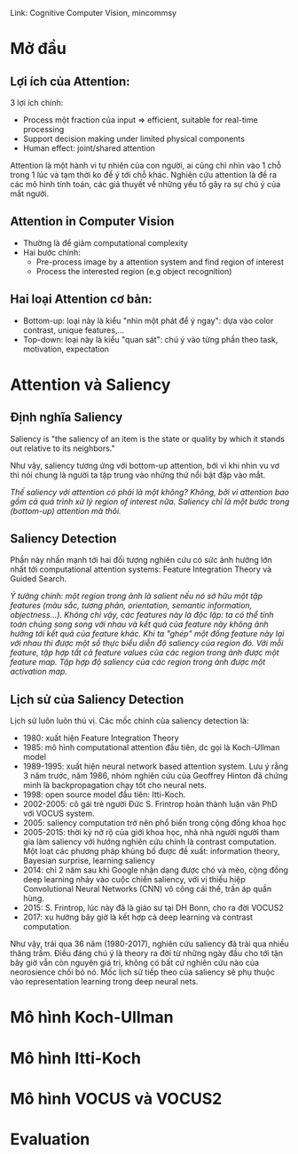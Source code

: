 Link: Cognitive Computer Vision, mincommsy

# Mở đầu
## Lợi ích của Attention:

3 lợi ích chính:

- Process một fraction của input => efficient, suitable for real-time processing
- Support decision making under limited physical components
- Human effect: joint/shared attention

Attention là một hành vi tự nhiên của con người, ai cũng chỉ nhìn vào 1 chỗ trong 1 lúc và tạm thời ko để ý tới chỗ khác. Nghiên cứu attention là đề ra các mô hình tính toán, các giả thuyết về những yếu tố gây ra sự chú ý của mắt người.

## Attention in Computer Vision

- Thường là để giảm computational complexity
- Hai bước chính:
  + Pre-process image by a attention system and find region of interest
  + Process the interested region (e.g object recognition)
  
## Hai loại Attention cơ bản:
- Bottom-up: loại này là kiểu "nhìn một phát để ý ngay": dựa vào color contrast, unique features,...
- Top-down: loại này là kiểu "quan sát": chú ý vào từng phần theo task, motivation, expectation

# Attention và Saliency

## Định nghĩa Saliency

Saliency is "the saliency of an item is the state or quality by which it stands out relative to its neighbors."

Như vậy, saliency tương ứng với bottom-up attention, bởi vì khi nhìn vu vơ thì nói chung là người ta tập trung vào những thứ nổi bật đập vào mắt.

*Thế saliency với attention có phải là một không? Không, bởi vì attention bao gồm cả quá trình xử lý region of interest nữa. Saliency chỉ là một bước trong (bottom-up) attention mà thôi.*

## Saliency Detection

Phần này nhấn mạnh tới hai đối tượng nghiên cứu có sức ảnh hưởng lớn nhất tới computational attention systems: Feature Integration Theory và Guided Search.

*Ý tưởng chính: một region trong ảnh là salient nếu nó sở hữu một tập features (màu sắc, tương phản, orientation, semantic information, objectness...). Không chỉ vậy, các features này là độc lập: ta có thể tính toán chúng song song với nhau và kết quả của feature này không ảnh hưởng tới kết quả của feature khác. Khi ta "ghép" một đống feature này lại với nhau thì được một số thực biểu diễn độ saliency của region đó. Với mỗi feature, tập hợp tất cả feature values của các region trong ảnh được một feature map. Tập hợp độ saliency của các region trong ảnh được một activation map.*

## Lịch sử của Saliency Detection

Lịch sử luôn luôn thú vị. Các mốc chính của saliency detection là:

- 1980: xuất hiện Feature Integration Theory
- 1985: mô hình computational attention đầu tiên, dc gọi là Koch-Ullman model
- 1989-1995: xuất hiện neural network based attention system. Lưu ý rằng 3 năm trước, năm 1986, nhóm nghiên cứu của Geoffrey Hinton đã chứng minh là backpropagation chạy tốt cho neural nets. 
- 1998: open source model đầu tiên: Itti-Koch.
- 2002-2005: cô gái trẻ người Đức S. Frintrop hoàn thành luận văn PhD với VOCUS system.
- 2005: saliency computation trở nên phổ biến trong cộng đồng khoa học
- 2005-2015: thời kỳ nở rộ của giới khoa học, nhà nhà người người tham gia làm saliency với hướng nghiên cứu chính là contrast computation. Một loạt các phương pháp khủng bố được đề xuất: information theory, Bayesian surprise, learning saliency
- 2014: chỉ 2 năm sau khi Google nhận dạng được chó và mèo, cộng đồng deep learning nhảy vào cuộc chiến saliency, với vị thiếu hiệp Convolutional Neural Networks (CNN) võ công cái thế, trấn áp quần hùng.
- 2015: S. Frintrop, lúc này đã là giáo sư tại DH Bonn, cho ra đời VOCUS2
- 2017: xu hướng bây giờ là kết hợp cả deep learning và contrast computation.

Như vậy, trải qua 36 năm (1980-2017), nghiên cứu saliency đã trải qua nhiều thăng trầm. Điều đáng chú ý là theory ra đời từ những ngày đầu cho tới tận bây giờ vẫn còn nguyên giá trị, không có bất cứ nghiên cứu nào của neorosience chối bỏ nó. Mốc lịch sử tiếp theo của saliency sẽ phụ thuộc vào representation learning trong deep neural nets.

# Mô hình Koch-Ullman

# Mô hình Itti-Koch

# Mô hình VOCUS và VOCUS2

# Evaluation
